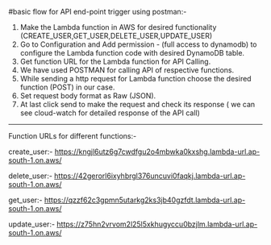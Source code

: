 #basic flow for API end-point trigger using postman:- 

1. Make the Lambda function in AWS for desired functionality (CREATE_USER,GET_USER,DELETE_USER,UPDATE_USER)
2. Go to Configuration and Add permission - (full access to dynamodb) to configure the Lambda function code with desired DynamoDB table.
3. Get function URL for the Lambda function for API Calling.
4. We have used POSTMAN for calling API of respective functions.
5. While sending a http request for Lambda function choose the desired function (POST) in our case.
6. Set request body format as Raw (JSON).
7. At last click send to make the request and check its response ( we can see cloud-watch for detailed response of the API call)

---------------------------------------------------------------------------------------------------------------------------------------------
Function URLs for different functions:- 

create_user:- https://kngjl6utz6g7cwdfgu2o4mbwka0kxshg.lambda-url.ap-south-1.on.aws/

delete_user:- https://42gerorl6ixyhbrgl376uncuvi0faqkj.lambda-url.ap-south-1.on.aws/

get_user:- https://qzzf62c3gpmn5utarkg2ks3jb40gzfdt.lambda-url.ap-south-1.on.aws/

update_user:- https://z75hn2vrvom2l25l5xkhugyccu0bzjlm.lambda-url.ap-south-1.on.aws/
